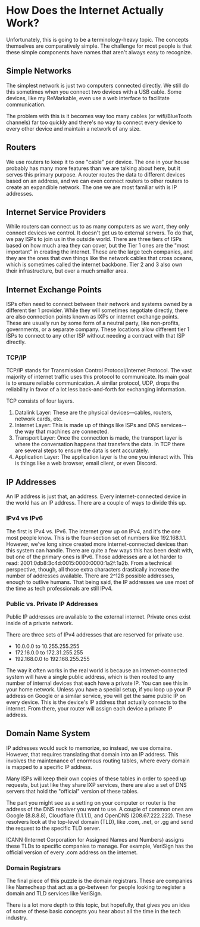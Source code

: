 # How Does the Internet Actually Work?

Unfortunately, this is going to be a terminology-heavy topic. The concepts themselves are comparatively simple. The challenge for most people is that these simple components have names that aren't always easy to recognize.

## Simple Networks

The simplest network is just two computers connected directly. We still do this sometimes when you connect two devices with a USB cable. Some devices, like my ReMarkable, even use a web interface to facilitate communication.

The problem with this is it becomes way too many cables (or wifi/BlueTooth channels) far too quickly and there's no way to connect every device to every other device and maintain a network of any size.

## Routers

We use routers to keep it to one "cable" per device. The one in your house probably has many more features than we are talking about here, but it serves this primary purpose. A router routes the data to different devices based on an address, and we can even connect routers to other routers to create an expandible network. The one we are most familiar with is IP addresses.

## Internet Service Providers

While routers can connect us to as many computers as we want, they only connect devices we control. It doesn't get us to external servers. To do that, we pay ISPs to join us in the outside world. There are three tiers of ISPs based on how much area they can cover, but the Tier 1 ones are the "most important" in creating the internet. These are the large tech companies, and they are the ones that own things like the network cables that cross oceans, which is sometimes called the internet backbone. Tier 2 and 3 also own their infrastructure, but over a much smaller area.

## Internet Exchange Points

ISPs often need to connect between their network and systems owned by a different tier 1 provider. While they will sometimes negotiate directly, there are also connection points known as IXPs or internet exchange points. These are usually run by some form of a neutral party, like non-profits, governments, or a separate company. These locations allow different tier 1 ISPs to connect to any other ISP without needing a contract with that ISP directly.

### TCP/IP

TCP/IP stands for Transmission Control Protocol/Internet Protocol. The vast majority of internet traffic uses this protocol to communicate. Its main goal is to ensure reliable communication. A similar protocol, UDP, drops the reliability in favor of a lot less back-and-forth for exchanging information.

TCP consists of four layers.

1. Datalink Layer: These are the physical devices—cables, routers, network cards, etc.
2. Internet Layer: This is made up of things like ISPs and DNS services-- the way that machines are connected.
3. Transport Layer: Once the connection is made, the transport layer is where the conversation happens that transfers the data. In TCP there are several steps to ensure the data is sent accurately.
4. Application Layer: The application layer is the one you interact with. This is things like a web browser, email client, or even Discord.

## IP Addresses

An IP address is just that, an address. Every internet-connected device in the world has an IP address. There are a couple of ways to divide this up.

### IPv4 vs IPv6

The first is IPv4 vs. IPv6. The internet grew up on IPv4, and it's the one most people know. This is the four-section set of numbers like 192.168.1.1. However, we've long since created more internet-connected devices than this system can handle. There are quite a few ways this has been dealt with, but one of the primary ones is IPv6. Those addresses are a lot harder to read: 2001:0db8:3c4d:0015:0000:0000:1a2f:1a2b. From a technical perspective, though, all those extra characters drastically increase the number of addresses available. There are 2^128 possible addresses, enough to outlive humans. That being said, the IP addresses we use most of the time as tech professionals are still IPv4.

### Public vs. Private IP Addresses

Public IP addresses are available to the external internet. Private ones exist inside of a private network.

There are three sets of IPv4 addresses that are reserved for private use.

- 10.0.0.0 to 10.255.255.255
- 172.16.0.0 to 172.31.255.255
- 192.168.0.0 to 192.168.255.255

The way it often works in the real world is because an internet-connected system will have a single public address, which is then routed to any number of internal devices that each have a private IP. You can see this in your home network. Unless you have a special setup, if you loop up your IP address on Google or a similar service, you will get the same public IP on every device. This is the device's IP address that actually connects to the internet. From there, your router will assign each device a private IP address.

## Domain Name System

IP addresses would suck to memorize, so instead, we use domains. However, that requires translating that domain into an IP address. This involves the maintenance of enormous routing tables, where every domain is mapped to a specific IP address.

Many ISPs will keep their own copies of these tables in order to speed up requests, but just like they share IXP services, there are also a set of DNS servers that hold the "official" version of these tables.

The part you might see as a setting on your computer or router is the address of the DNS resolver you want to use. A couple of common ones are Google (8.8.8.8), Cloudflare (1.1.1.1), and OpenDNS (208.67.222.222). These resolvers look at the top-level domain (TLD), like .com, .net, or .gg and send the request to the specific TLD server.

ICANN (Internet Corporation for Assigned Names and Numbers) assigns these TLDs to specific companies to manage. For example, VeriSign has the official version of every .com address on the internet.

### Domain Registrars

The final piece of this puzzle is the domain registrars. These are companies like Namecheap that act as a go-between for people looking to register a domain and TLD services like VeriSign.

There is a lot more depth to this topic, but hopefully, that gives you an idea of some of these basic concepts you hear about all the time in the tech industry.

